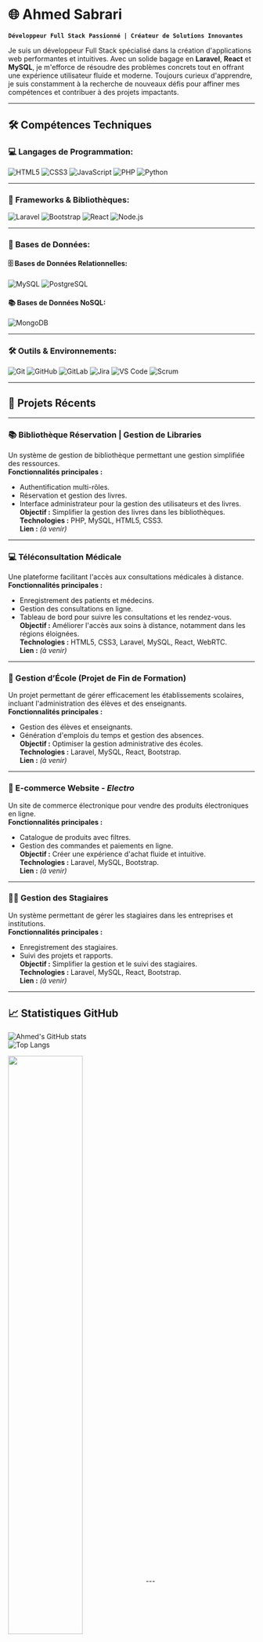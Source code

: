 # 🌐 Ahmed Sabrari  

**`Développeur Full Stack Passionné | Créateur de Solutions Innovantes`**

Je suis un développeur Full Stack spécialisé dans la création d'applications web performantes et intuitives. Avec un solide bagage en **Laravel**, **React** et **MySQL**, je m'efforce de résoudre des problèmes concrets tout en offrant une expérience utilisateur fluide et moderne. Toujours curieux d'apprendre, je suis constamment à la recherche de nouveaux défis pour affiner mes compétences et contribuer à des projets impactants.

---
## 🛠️ **Compétences Techniques**

### **💻 Langages de Programmation:**
<div align="left">
  <img src="https://img.shields.io/badge/html5-%23E34F26.svg?style=for-the-badge&logo=html5&logoColor=white" alt="HTML5" />
  <img src="https://img.shields.io/badge/css3-%231572B6.svg?style=for-the-badge&logo=css3&logoColor=white" alt="CSS3" />
  <img src="https://img.shields.io/badge/javascript-%23323330.svg?style=for-the-badge&logo=javascript&logoColor=%23F7DF1E" alt="JavaScript" />
  <img src="https://img.shields.io/badge/php-%23777BB4.svg?style=for-the-badge&logo=php&logoColor=white" alt="PHP" />
  <img src="https://img.shields.io/badge/python-%2314354C.svg?style=for-the-badge&logo=python&logoColor=white" alt="Python" />
</div>

---

### **🔧 Frameworks & Bibliothèques:**
<div align="left">
  <img src="https://img.shields.io/badge/laravel-%23FF2D20.svg?style=for-the-badge&logo=laravel&logoColor=white" alt="Laravel" />
  <img src="https://img.shields.io/badge/bootstrap-%23563D7C.svg?style=for-the-badge&logo=bootstrap&logoColor=white" alt="Bootstrap" />
  <img src="https://img.shields.io/badge/react-%2320232a.svg?style=for-the-badge&logo=react&logoColor=%2361DAFB" alt="React" />
  <img src="https://img.shields.io/badge/node.js-%23339933.svg?style=for-the-badge&logo=nodedotjs&logoColor=white" alt="Node.js" />
</div>

---

### **💾 Bases de Données:**

#### **🗄️ Bases de Données Relationnelles:**
<div align="left">
  <img src="https://img.shields.io/badge/mysql-%2300f.svg?style=for-the-badge&logo=mysql&logoColor=white" alt="MySQL" />
  <img src="https://img.shields.io/badge/postgresql-%23316192.svg?style=for-the-badge&logo=postgresql&logoColor=white" alt="PostgreSQL" />
</div>

#### **📚 Bases de Données NoSQL:**
<div align="left">
  <img src="https://img.shields.io/badge/mongodb-%2347A248.svg?style=for-the-badge&logo=mongodb&logoColor=white" alt="MongoDB" />
</div>

---

### **🛠️ Outils & Environnements:**
<div align="left">
  <img src="https://img.shields.io/badge/git-%23F05033.svg?style=for-the-badge&logo=git&logoColor=white" alt="Git" />
  <img src="https://img.shields.io/badge/github-%23121011.svg?style=for-the-badge&logo=github&logoColor=white" alt="GitHub" />
  <img src="https://img.shields.io/badge/gitlab-%23FC6D26.svg?style=for-the-badge&logo=gitlab&logoColor=white" alt="GitLab" />
  <img src="https://img.shields.io/badge/jira-%230052CC.svg?style=for-the-badge&logo=jira&logoColor=white" alt="Jira" />
  <img src="https://img.shields.io/badge/visual%20studio%20code-%23007ACC.svg?style=for-the-badge&logo=visual-studio-code&logoColor=white" alt="VS Code" />
  <img src="https://img.shields.io/badge/scrum-%23E34F26.svg?style=for-the-badge&logo=scrumalliance&logoColor=white" alt="Scrum" />
</div>

------
## 🚀 **Projets Récents**

---

### **📚 Bibliothèque Réservation | Gestion de Libraries**  
Un système de gestion de bibliothèque permettant une gestion simplifiée des ressources.  
**Fonctionnalités principales :**  
- Authentification multi-rôles.  
- Réservation et gestion des livres.  
- Interface administrateur pour la gestion des utilisateurs et des livres.  
**Objectif :** Simplifier la gestion des livres dans les bibliothèques.  
**Technologies :** PHP, MySQL, HTML5, CSS3.  
**Lien :** *(à venir)*  

---

### **💻 Téléconsultation Médicale**  
Une plateforme facilitant l'accès aux consultations médicales à distance.  
**Fonctionnalités principales :**  
- Enregistrement des patients et médecins.  
- Gestion des consultations en ligne.  
- Tableau de bord pour suivre les consultations et les rendez-vous.  
**Objectif :** Améliorer l'accès aux soins à distance, notamment dans les régions éloignées.  
**Technologies :** HTML5, CSS3, Laravel, MySQL, React, WebRTC.  
**Lien :** *(à venir)*  

---

### **🏫 Gestion d’École (Projet de Fin de Formation)**  
Un projet permettant de gérer efficacement les établissements scolaires, incluant l'administration des élèves et des enseignants.  
**Fonctionnalités principales :**  
- Gestion des élèves et enseignants.  
- Génération d'emplois du temps et gestion des absences.  
**Objectif :** Optimiser la gestion administrative des écoles.  
**Technologies :** Laravel, MySQL, React, Bootstrap.  
**Lien :** *(à venir)*  

---

### **🛒 E-commerce Website - *Electro***  
Un site de commerce électronique pour vendre des produits électroniques en ligne.  
**Fonctionnalités principales :**  
- Catalogue de produits avec filtres.  
- Gestion des commandes et paiements en ligne.  
**Objectif :** Créer une expérience d'achat fluide et intuitive.  
**Technologies :** Laravel, MySQL, Bootstrap.  
**Lien :** *(à venir)*  

---

### **👩‍🎓 Gestion des Stagiaires**  
Un système permettant de gérer les stagiaires dans les entreprises et institutions.  
**Fonctionnalités principales :**  
- Enregistrement des stagiaires.  
- Suivi des projets et rapports.  
**Objectif :** Simplifier la gestion et le suivi des stagiaires.  
**Technologies :** Laravel, MySQL, React, Bootstrap.  
**Lien :** *(à venir)*  

---

## 📈 **Statistiques GitHub**

![Ahmed's GitHub stats](https://github-readme-stats.vercel.app/api?username=ahmedsabrari&show_icons=true&theme=radical)  
![Top Langs](https://github-readme-stats.vercel.app/api/top-langs/?username=ahmedsabrari&layout=compact&theme=radical)  



<a>
  <img align="center" width="55%" src="https://github-readme-stats.vercel.app/api?username=simolkh-04&count_private=true&show_icons=true&theme=tokyonight" />
</a>
---

## 🤝 **Contactez-moi**  

📧 **Email :** [sabrari.ahmed0@gmail.com](mailto:sabrari.ahmed0@gmail.com)  
🌐 **LinkedIn :** [linkedin.com/in/ahmedsabrari](https://www.linkedin.com/in/ahmedsabrari)  

---

## 🎯 **Objectif de Carrière**

Je suis à la recherche de projets stimulants où je pourrai utiliser mes compétences en développement Full Stack pour apporter des solutions innovantes et de qualité. Mon objectif est de contribuer à des projets qui ont un impact réel, tout en continuant à développer mes compétences techniques et professionnelles.

---
